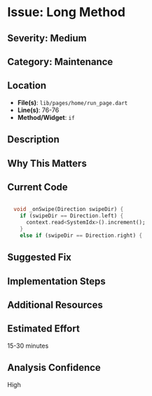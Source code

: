 # Issue: Long Method

## Severity: Medium

## Category: Maintenance

## Location
- **File(s)**: `lib/pages/home/run_page.dart`
- **Line(s)**: 76-76
- **Method/Widget**: `if`

## Description


## Why This Matters


## Current Code
```dart

  void _onSwipe(Direction swipeDir) {
    if (swipeDir == Direction.left) {
      context.read<SystemIdx>().increment();
    } 
    else if (swipeDir == Direction.right) {
```

## Suggested Fix


## Implementation Steps


## Additional Resources


## Estimated Effort
15-30 minutes

## Analysis Confidence
High
